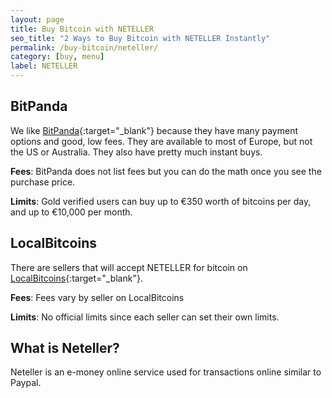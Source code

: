 ```yaml
---
layout: page
title: Buy Bitcoin with NETELLER
seo_title: "2 Ways to Buy Bitcoin with NETELLER Instantly"
permalink: /buy-bitcoin/neteller/
category: [buy, menu]
label: NETELLER
---
```


## BitPanda

We like [BitPanda](https://www.bitpanda.com/?ref=7989064235904733469){:target="_blank"} because they have many payment options and good, low fees. They are available to most of Europe, but not the US or Australia. They also have pretty much instant buys.

**Fees**: BitPanda does not list fees but you can do the math once you see the purchase price. 

**Limits**: Gold verified users can buy up to €350 worth of bitcoins per day, and up to €10,000 per month.

## LocalBitcoins 

There are sellers that will accept NETELLER for bitcoin on [LocalBitcoins](https://localbitcoins.com/buy-bitcoins-online/neteller/?ch=fd49){:target="_blank"}. 

**Fees**: Fees vary by seller on LocalBitcoins 

**Limits**: No official limits since each seller can set their own limits. 

## What is Neteller?

Neteller is an e-money online service used for transactions online similar to Paypal.
